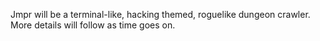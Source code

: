 Jmpr will be a terminal-like, hacking themed, roguelike dungeon crawler. More details will follow as time goes on.
